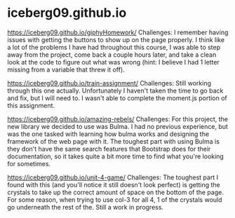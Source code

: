 # iceberg09.github.io

https://iceberg09.github.io/giphyHomework/
Challenges: I remember having issues with getting the buttons to show up on the page properly. I think like a lot of the problems I have had throughout this course, I was able to step away from the project, come back a couple hours later, and take a clean look at the code to figure out what was wrong (hint: I believe I had 1 letter missing from a variable that threw it off).

https://iceberg09.github.io/train-assignment/
Challenges: Still working through this one actually. Unfortunately I haven't taken the time to go back and fix, but I will need to. I wasn't able to complete the moment.js portion of this assignment.

https://iceberg09.github.io/amazing-rebels/
Challenges: For this project, the new library we decided to use was Bulma. I had no previous experience, but was the one tasked with learning how bulma works and designing the framework of the web page with it. The toughest part with using Bulma is they don't have the same search features that Bootstrap does for their documentation, so it takes quite a bit more time to find what you're looking for sometimes.

https://iceberg09.github.io/unit-4-game/
Challenges: The toughest part I found with this (and you'll notice it still doesn't look perfect) is getting the crystals to take up the correct amount of space on the bottom of the page. For some reason, when trying to use col-3 for all 4, 1 of the crystals would go underneath the rest of the. Still a work in progress.
